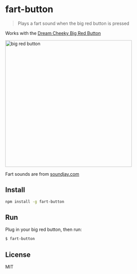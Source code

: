 # fart-button

> Plays a fart sound when the big red button is pressed

Works with the [Dream Cheeky Big Red Button](http://dreamcheeky.com/big-red-button)

<img src="https://user-images.githubusercontent.com/168240/39896737-3c0ced04-5464-11e8-9bac-42feec46b741.jpg" alt="big red button" width="400">

Fart sounds are from [soundjay.com](http://www.soundjay.com/fart-sound-effect.html)

## Install

```bash
npm install -g fart-button
```

## Run

Plug in your big red button, then run:

```bash
$ fart-button
```

## License

MIT
